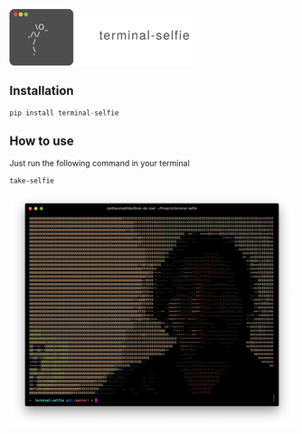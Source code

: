 
![logo](images/project-logo.svg)

## Installation

```python
pip install terminal-selfie
```

## How to use

Just run the following command in your terminal

```bash
take-selfie
```

![screen](images/screen.png)